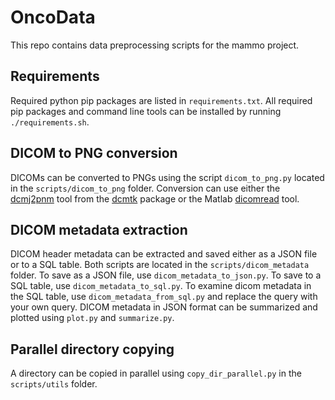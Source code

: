 # OncoData
This repo contains data preprocessing scripts for the mammo project.

## Requirements
Required python pip packages are listed in `requirements.txt`. All required pip packages and command line tools can be installed by running `./requirements.sh`.

## DICOM to PNG conversion
DICOMs can be converted to PNGs using the script `dicom_to_png.py` located in the `scripts/dicom_to_png` folder. Conversion can use either the [dcmj2pnm](support.dcmtk.org/docs/dcmj2pnm.html) tool from the [dcmtk](http://dicom.offis.de/dcmtk.php.en) package or the Matlab [dicomread](https://www.mathworks.com/help/images/ref/dicomread.html) tool.

## DICOM metadata extraction
DICOM header metadata can be extracted and saved either as a JSON file or to a SQL table. Both scripts are located in the `scripts/dicom_metadata` folder. To save as a JSON file, use `dicom_metadata_to_json.py`. To save to a SQL table, use `dicom_metadata_to_sql.py`. To examine dicom metadata in the SQL table, use `dicom_metadata_from_sql.py` and replace the query with your own query. DICOM metadata in JSON format can be summarized and plotted using `plot.py` and `summarize.py`.

## Parallel directory copying
A directory can be copied in parallel using `copy_dir_parallel.py` in the `scripts/utils` folder.
